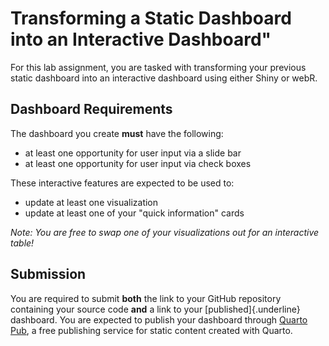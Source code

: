 # Transforming a Static Dashboard into an Interactive Dashboard"

For this lab assignment, you are tasked with transforming your previous static
dashboard into an interactive dashboard using either Shiny or webR. 

## Dashboard Requirements

The dashboard you create **must** have the following:

- at least one opportunity for user input via a slide bar
- at least one opportunity for user input via check boxes 

These interactive features are expected to be used to:

- update at least one visualization
- update at least one of your "quick information" cards

*Note: You are free to swap one of your visualizations out for an interactive table!*

## Submission

You are required to submit **both** the link to your GitHub repository 
containing your source code **and** a link to your [published]{.underline}
dashboard. You are expected to publish your dashboard through
[Quarto Pub](https://quarto.org/docs/publishing/quarto-pub.html), a free
publishing service for static content created with Quarto. 

